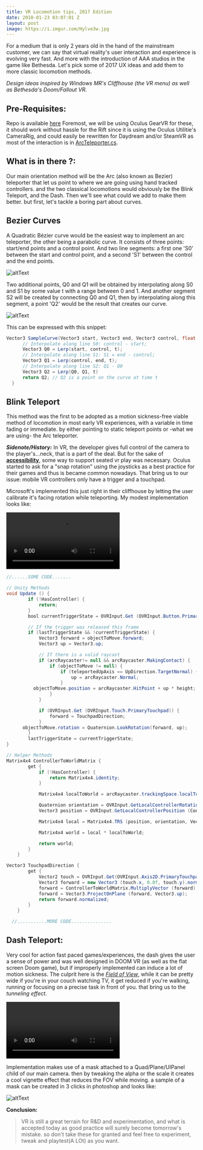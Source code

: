 ```yaml
---
title: VR Locomotion tips, 2017 Edition
date: 2018-01-23 03:07:01 Z
layout: post
image: https://i.imgur.com/Hylve3w.jpg
---
```


For a medium that is only 2 years old in the hand of the mainstream customer, we can say that virtual reality's user interaction and experience is evolving very fast. And more with the introduction of AAA studios in the game like Bethesda.
Let's pick some of 2017 UX ideas and add them to more classic locomotion methods.

*Design ideas inspired by Windows MR's Cliffhouse (the VR menu) as well as Bethesda's Doom/Fallout VR.*

## **Pre-Requisites:**
Repo is available [here](https://github.com/Guendeli/GearVr-motion-plus)
Foremost, we will be using Oculus GearVR for these, it should work without hassle for the Rift since it is using the Oculus Utilitie's CameraRig, and could easily be rewritten for Daydream and/or SteamVR as most of the interaction is in [ArcTeleporter.cs](https://github.com/Guendeli/GearVr-motion-plus/blob/master/Assets/Scripts/Locomotion/SharedCode/ArcTeleporter.cs).


## **What is in there ?:**
Our main orientation method will be the Arc (also known as Bezier) teleporter that let us point to where we are going using hand tracked controllers. and the two classical locomotions would obviously be the Blink Teleport, and the Dash. Then we'll see what could we add to make them better.
but first, let's tackle a boring part about curves.

## **Bezier Curves**
A Quadratic Bézier curve would be the easiest way to implement an arc teleporter, the other being a parabolic curve.
It consists of three points: start/end points and a control point. And two line segments: a first one 'S0' between the start and control point, and a second 'S1' between the control and the end points.

![altText](https://scontent.fmad3-7.fna.fbcdn.net/v/t39.2365-6/22538524_149282942471278_1239887625913892864_n.png?oh=01dde82fe64e9c608c2d82751cfbf566&oe=5AF51B21)

Two additional points, Q0 and Q1 will be obtained by interpolating along S0 and S1 by some value t with a range between 0 and 1. And another segment S2 will be created by connecting Q0 and Q1, then by interpolating along this segment, a point 'Q2' would be the result that creates our curve.

![altText](https://scontent.fmad3-7.fna.fbcdn.net/v/t39.2365-6/22879649_542336362777632_507106561005453312_n.gif?oh=5b6c3b1502c70f2a6a26ac8915ce68e3&oe=5AF2D279)

This can be expressed with this snippet:

```Java
Vector3 SampleCurve(Vector3 start, Vector3 end, Vector3 control, float t) {
      // Interpolate along line S0: control - start;
      Vector3 Q0 = Lerp(start, control, t);
      // Interpolate along line S1: S1 = end - control;
      Vector3 Q1 = Lerp(control, end, t);
      // Interpolate along line S2: Q1 - Q0
      Vector3 Q2 = Lerp(Q0, Q1, t)
      return Q2; // Q2 is a point on the curve at time t
  }
```

## **Blink Teleport**
This method was the first to be adopted as a motion sickness-free viable method of locomotion in most early VR experiences,
with a variable in time fading or immediate. by either pointing to static teleport points or -what we are using- the Arc teleporter.

**_Sidenote/History:_** In VR, the developer gives full control of the camera to the player's...neck, that is a part of the deal. But for the sake of **[accessibility](http://gameaccessibilityguidelines.com/)**, some way to support seated vr play was necessary. Oculus started to ask for a "snap rotation" using the joysticks as a best practice for their games and thus is became common nowadays. That bring us to our issue: mobile VR controllers only have a trigger and a touchpad.

Microsoft's implemented this just right in their cliffhouse by letting the user calibrate it's facing rotation while teleporting. My modest implementation looks like:

![altText](https://i.imgur.com/3SthBls.mp4)

```Java
//......SOME CODE.......

// Unity Methods
void Update () {
		if (!HasController) {
			return; 
		}
		bool currentTriggerState = OVRInput.Get (OVRInput.Button.PrimaryIndexTrigger);

		// If the trigger was released this frame
		if (lastTriggerState && !currentTriggerState) {
			Vector3 forward = objectToMove.forward;
			Vector3 up = Vector3.up;

			// If there is a valid raycast
			if (arcRaycaster!= null && arcRaycaster.MakingContact) {
				if (objectToMove != null) {
					if (teleportedUpAxis == UpDirection.TargetNormal) {
						up = arcRaycaster.Normal;
					}
          objectToMove.position = arcRaycaster.HitPoint + up * height;
				}
			}

			if (OVRInput.Get (OVRInput.Touch.PrimaryTouchpad)) {
				forward = TouchpadDirection;
			}
      objectToMove.rotation = Quaternion.LookRotation(forward, up);
		}
		lastTriggerState = currentTriggerState;
}

// Helper Methods
Matrix4x4 ControllerToWorldMatrix {
		get {
			if (!HasController) {
				return Matrix4x4.identity;
			}

			Matrix4x4 localToWorld = arcRaycaster.trackingSpace.localToWorldMatrix;

			Quaternion orientation = OVRInput.GetLocalControllerRotation(Controller);
			Vector3 position = OVRInput.GetLocalControllerPosition (Controller);

			Matrix4x4 local = Matrix4x4.TRS (position, orientation, Vector3.one);

			Matrix4x4 world = local * localToWorld;

			return world;
		}
	}

Vector3 TouchpadDirection {
		get {
			Vector2 touch = OVRInput.Get(OVRInput.Axis2D.PrimaryTouchpad);
			Vector3 forward = new Vector3 (touch.x, 0.0f, touch.y).normalized;
			forward = ControllerToWorldMatrix.MultiplyVector (forward);
			forward = Vector3.ProjectOnPlane (forward, Vector3.up);
			return forward.normalized;
		}
	}

  //...........MORE CODE...............
```

## **Dash Teleport:**
Very cool for action fast paced games/experiences, the dash gives the user a sense of power and was well designed in DOOM VR (as well as the flat screen Doom game), but if improperly implemented can induce a lot of motion sickness.
The culprit here is the *[Field of View](https://en.wikipedia.org/wiki/Field_of_view)*, while it can be pretty wide if you're in your couch watching TV, it get reduced if you're walking, running or focusing on a precise task in front of you.
that bring us to the *tunneling effect*.

![altText](https://i.imgur.com/u9h5xWY.mp4)

Implementation makes use of a mask attached to a Quad/Plane/UIPanel child of our main camera. then by tweaking the alpha or the scale it creates a cool vignette effect that reduces the FOV while moving. a sample of a mask can be created in 3 clicks in photoshop and looks like:

![altText](https://i.imgur.com/fM3NHuu.png)

**Conclusion:**
>VR is still a great terrain for R&D and experimentation, and what is accepted today as good practice will surely become tomorrow's mistake. so don't take these for granted and feel free to experiment, tweak and playtest(A LOt) as you want.










